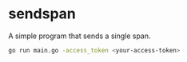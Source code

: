 # sendspan

A simple program that sends a single span.

```sh
go run main.go -access_token <your-access-token>
```
